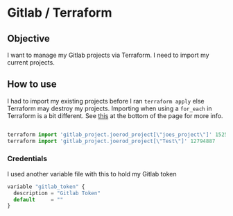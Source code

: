 # Gitlab / Terraform

## Objective

I want to manage my Gitlab projects via Terraform.  I need to import my current projects.

## How to use

I had to import my existing projects before I ran `terraform apply` else Terraform may destroy my projects.  Importing when using a `for_each` in Terraform is a bit different.  See [this](https://www.terraform.io/docs/commands/import.html) at the bottom of the page for more info.

```javascript

terraform import 'gitlab_project.joerod_project[\"joes_project\"]' 15255364
terraform import 'gitlab_project.joerod_project[\"Test\"]' 12794887
```

### Credentials

I used another variable file with this to hold my Gitlab token

```javascript
variable "gitlab_token" {
  description = "Gitlab Token"
  default     = ""
}
```
